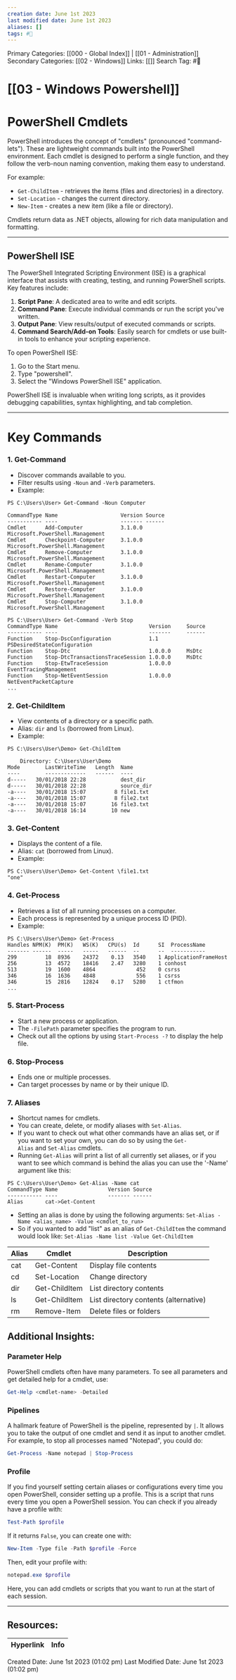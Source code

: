 ```yaml
---
creation date: June 1st 2023
last modified date: June 1st 2023
aliases: []
tags: #📖
---
```


Primary Categories: [[000 - Global Index]] | [[01 - Administration]] 
Secondary Categories: [[02 - Windows]] 
Links: [[]] 
Search Tag: #📖  

# [[03 - Windows Powershell]]  

# PowerShell Cmdlets

PowerShell introduces the concept of "cmdlets" (pronounced "command-lets"). These are lightweight commands built into the PowerShell environment. Each cmdlet is designed to perform a single function, and they follow the verb-noun naming convention, making them easy to understand.

For example:
- `Get-ChildItem` - retrieves the items (files and directories) in a directory.
- `Set-Location` - changes the current directory.
- `New-Item` - creates a new item (like a file or directory).

Cmdlets return data as .NET objects, allowing for rich data manipulation and formatting.

___
## PowerShell ISE

The PowerShell Integrated Scripting Environment (ISE) is a graphical interface that assists with creating, testing, and running PowerShell scripts. Key features include:

1. **Script Pane**: A dedicated area to write and edit scripts.
2. **Command Pane**: Execute individual commands or run the script you've written.
3. **Output Pane**: View results/output of executed commands or scripts.
4. **Command Search/Add-on Tools**: Easily search for cmdlets or use built-in tools to enhance your scripting experience.

To open PowerShell ISE:
1. Go to the Start menu.
2. Type "powershell".
3. Select the "Windows PowerShell ISE" application.

PowerShell ISE is invaluable when writing long scripts, as it provides debugging capabilities, syntax highlighting, and tab completion.

___
# Key Commands

### 1. **Get-Command**
- Discover commands available to you.
- Filter results using `-Noun` and `-Verb` parameters.
- Example:
```PS
PS C:\Users\User> Get-Command -Noun Computer

CommandType Name                    Version Source
----------- ----                    ------- ------
Cmdlet      Add-Computer            3.1.0.0 Microsoft.PowerShell.Management
Cmdlet      Checkpoint-Computer     3.1.0.0 Microsoft.PowerShell.Management
Cmdlet      Remove-Computer         3.1.0.0 Microsoft.PowerShell.Management
Cmdlet      Rename-Computer         3.1.0.0 Microsoft.PowerShell.Management
Cmdlet      Restart-Computer        3.1.0.0 Microsoft.PowerShell.Management
Cmdlet      Restore-Computer        3.1.0.0 Microsoft.PowerShell.Management
Cmdlet      Stop-Computer           3.1.0.0 Microsoft.PowerShell.Management
```

```PS
PS C:\Users\User> Get-Command -Verb Stop
CommandType Name                             Version     Source
----------- ----                             -------     ------
Function    Stop-DscConfiguration            1.1         PSDesiredStateConfiguration
Function    Stop-Dtc                         1.0.0.0     MsDtc
Function    Stop-DtcTransactionsTraceSession 1.0.0.0     MsDtc
Function    Stop-EtwTraceSession             1.0.0.0     EventTracingManagement
Function    Stop-NetEventSession             1.0.0.0     NetEventPacketCapture
...
```
### 2. **Get-ChildItem**
- View contents of a directory or a specific path.
- Alias: `dir` and `ls` (borrowed from Linux).
- Example:
```PS
PS C:\Users\User\Demo> Get-ChildItem

    Directory: C:\Users\User\Demo
Mode        LastWriteTime   Length  Name
----        -------------   ------  ----
d-----   30/01/2018 22:28           dest_dir
d-----   30/01/2018 22:28           source_dir
-a----   30/01/2018 15:07         8 file1.txt
-a----   30/01/2018 15:07         8 file2.txt
-a----   30/01/2018 15:07        16 file3.txt
-a----   30/01/2018 16:14        10 new
```
### 3. **Get-Content**
- Displays the content of a file.
- Alias: `cat` (borrowed from Linux).
- Example:
```PS
PS C:\Users\User\Demo> Get-Content \file1.txt
"one"
```
### 4. **Get-Process**
- Retrieves a list of all running processes on a computer.
- Each process is represented by a unique process ID (PID).
- Example:
```PS
PS C:\Users\User\Demo> Get-Process
Handles NPM(K)  PM(K)   WS(K)   CPU(s)  Id      SI  ProcessName
------- ------  -----   -----   ------  --      --  -----------
299         18  8936    24372    0.13   3540    1 ApplicationFrameHost
256         13  4572    18416    2.47   3280    1 conhost
513         19  1600    4864             452    0 csrss
346         16  1636    4848             556    1 csrss
346         15  2816    12824    0.17   5280    1 ctfmon
...
```
### 5. **Start-Process**
- Start a new process or application.
- The `-FilePath` parameter specifies the program to run.
- Check out all the options by using `Start-Process -?` to display the help file.
### 6. **Stop-Process**
- Ends one or multiple processes.
- Can target processes by name or by their unique ID.
### 7. **Aliases**
- Shortcut names for cmdlets.
- You can create, delete, or modify aliases with `Set-Alias`.
- If you want to check out what other commands have an alias set, or if you want to set your own, you can do so by using the `Get-Alias` and `Set-Alias` cmdlets.
- Running `Get-Alias` will print a list of all currently set aliases, or if you want to see which command is behind the alias you can use the '-Name' argument like this:
```PS
PS C:\Users\User\Demo> Get-Alias -Name cat
CommandType Name                Version Source
----------- ----                ------- ------
Alias       cat->Get-Content
```
- Setting an alias is done by using the following arguments: `Set-Alias -Name <alias_name> -Value <cmdlet_to_run>`
- So if you wanted to add "list" as an alias of `Get-ChildItem` the command would look like: `Set-Alias -Name list -Value Get-ChildItem`

| Alias | Cmdlet         | Description                          |
|-------|----------------|--------------------------------------|
| cat   | Get-Content    | Display file contents                |
| cd    | Set-Location   | Change directory                     |
| dir   | Get-ChildItem  | List directory contents              |
| ls    | Get-ChildItem  | List directory contents (alternative)|
| rm    | Remove-Item    | Delete files or folders              |
## Additional Insights:

### Parameter Help

PowerShell cmdlets often have many parameters. To see all parameters and get detailed help for a cmdlet, use:

```powershell
Get-Help <cmdlet-name> -Detailed
```
### Pipelines

A hallmark feature of PowerShell is the pipeline, represented by `|`. It allows you to take the output of one cmdlet and send it as input to another cmdlet. For example, to stop all processes named "Notepad", you could do:

```powershell
Get-Process -Name notepad | Stop-Process
```
### Profile

If you find yourself setting certain aliases or configurations every time you open PowerShell, consider setting up a profile. This is a script that runs every time you open a PowerShell session. You can check if you already have a profile with:

```powershell
Test-Path $profile
```

If it returns `False`, you can create one with:

```powershell
New-Item -Type file -Path $profile -Force
```

Then, edit your profile with:

```powershell
notepad.exe $profile
```

Here, you can add cmdlets or scripts that you want to run at the start of each session.





___

## Resources:

| Hyperlink | Info |
| --------- | ---- |


Created Date: June 1st 2023 (01:02 pm) 
Last Modified Date: June 1st 2023 (01:02 pm)
